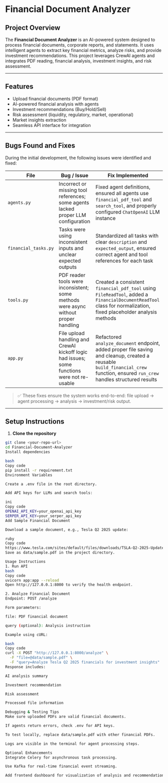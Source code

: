 # Financial Document Analyzer

## Project Overview
The **Financial Document Analyzer** is an AI-powered system designed to process financial documents, corporate reports, and statements. It uses intelligent agents to extract key financial metrics, analyze risks, and provide investment recommendations. This project leverages CrewAI agents and integrates PDF reading, financial analysis, investment insights, and risk assessment.

---

## Features
- Upload financial documents (PDF format)
- AI-powered financial analysis with agents
- Investment recommendations (Buy/Hold/Sell)
- Risk assessment (liquidity, regulatory, market, operational)
- Market insights extraction
- Seamless API interface for integration

---

## Bugs Found and Fixes
During the initial development, the following issues were identified and fixed:

| File | Bug / Issue | Fix Implemented |
|------|-------------|----------------|
| `agents.py` | Incorrect or missing tool references; some agents lacked proper LLM configuration | Fixed agent definitions, ensured all agents use `financial_pdf_tool` and `search_tool`, and properly configured `ChatOpenAI` LLM instance |
| `financial_tasks.py` | Tasks were using inconsistent inputs and unclear expected outputs | Standardized all tasks with clear `description` and `expected_output`, ensured correct agent and tool references for each task |
| `tools.py` | PDF reader tools were inconsistent; some methods were async without proper handling | Created a consistent `financial_pdf_tool` using `FileReadTool`, added a `FinancialDocumentReadTool` class for normalization, fixed placeholder analysis methods |
| `app.py` | File upload handling and CrewAI kickoff logic had issues; some functions were not re-usable | Refactored `analyze_document` endpoint, added proper file saving and cleanup, created a reusable `build_financial_crew` function, ensured `run_crew` handles structured results |

> ✅ These fixes ensure the system works end-to-end: file upload → agent processing → analysis → investment/risk output.

---

## Setup Instructions

1. **Clone the repository**
```bash
git clone <your-repo-url>
cd Financial-Document-Analyzer
Install dependencies

bash
Copy code
pip install -r requirement.txt
Environment Variables

Create a .env file in the root directory.

Add API keys for LLMs and search tools:

ini
Copy code
OPENAI_API_KEY=your_openai_api_key
SERPER_API_KEY=your_serper_api_key
Add Sample Financial Document

Download a sample document, e.g., Tesla Q2 2025 update:

ruby
Copy code
https://www.tesla.com/sites/default/files/downloads/TSLA-Q2-2025-Update.pdf
Save as data/sample.pdf in the project directory.

Usage Instructions
1. Run API
bash
Copy code
uvicorn app:app --reload
Open http://127.0.0.1:8000 to verify the health endpoint.

2. Analyze Financial Document
Endpoint: POST /analyze

Form parameters:

file: PDF financial document

query (optional): Analysis instruction

Example using cURL:

bash
Copy code
curl -X POST "http://127.0.0.1:8000/analyze" \
  -F "file=@data/sample.pdf" \
  -F "query=Analyze Tesla Q2 2025 financials for investment insights"
Response includes:

AI analysis summary

Investment recommendation

Risk assessment

Processed file information

Debugging & Testing Tips
Make sure uploaded PDFs are valid financial documents.

If agents return errors, check .env for API keys.

To test locally, replace data/sample.pdf with other financial PDFs.

Logs are visible in the terminal for agent processing steps.

Optional Enhancements
Integrate Celery for asynchronous task processing.

Use Kafka for real-time financial event streaming.

Add frontend dashboard for visualization of analysis and recommendations.

